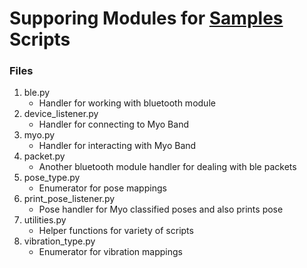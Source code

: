 # Supporing Modules for [Samples](../samples) Scripts

### Files
1. ble.py
    - Handler for working with bluetooth module
2. device_listener.py
    - Handler for connecting to Myo Band
3. myo.py
    - Handler for interacting with Myo Band
4. packet.py
    - Another bluetooth module handler for dealing with ble packets
5. pose_type.py
    - Enumerator for pose mappings
6. print_pose_listener.py
    - Pose handler for Myo classified poses and also prints pose
7. utilities.py
    - Helper functions for variety of scripts
8. vibration_type.py
    - Enumerator for vibration mappings